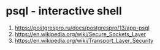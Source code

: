# psql - interactive shell
1. https://postgrespro.ru/docs/postgrespro/13/app-psql
2. https://en.wikipedia.org/wiki/Secure_Sockets_Layer
3. https://en.wikipedia.org/wiki/Transport_Layer_Security



